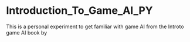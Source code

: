 # Introduction_To_Game_AI_PY
This is a personal experiment to get familiar with game AI from the Introto game AI book by 
